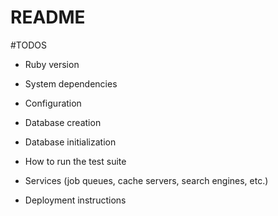 # README
#TODOS
* Ruby version

* System dependencies

* Configuration

* Database creation

* Database initialization

* How to run the test suite

* Services (job queues, cache servers, search engines, etc.)

* Deployment instructions


